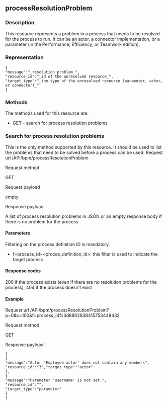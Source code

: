## processResolutionProblem

### Description

This resource represents a problem in a process that needs to be resolved for the process to run. It can be an actor, a connector implementation, or a parameter (in the Performance, Efficiency, or Teamwork edition).

### Representation

    {
    "message":"_resolution problem_",
    "resource_id":"_id of the unresolved resource_",
    "target_type":"_the type of the unresolved resource (parameter, actor, or connector)_"
    }

### Methods

The methods used for this resource are:

* GET - search for process resolution problems

### Search for process resolution problems

This is the only method supported by this resource. It should be used to list the problems that need to be solved before a process can be used.
Request url
/API/bpm/processResolutionProblem

Request method

GET

Request payload

empty

Response payload

A list of process resolution problems in JSON or an empty response body if there is no problem for the process

#### Parameters

Filtering on the process definition ID is mandatory.

* f=process\_id=<proces\_definition\_id\>: this filter is used to indicate the target process

#### Response codes

200 if the process exists (even if there are no resolution problems for the process), 404 if the process doesn't exist

#### Example
Request url
/API/bpm/processResolutionProblem?p=0&c=100&f=process\_id%3d8802838415753448432

Request method

GET

Response payload

    [
    {
    "message":"Actor 'Employee actor' does not contain any members",
    "resource_id":"3","target_type":"actor"
    },
    {
    "message":"Parameter 'username' is not set.",
    "resource_id":"",
    "target_type":"parameter"
    }
    ]